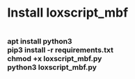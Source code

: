 <h1>Install loxscript_mbf<h1>

<h3>
apt install python3<br>
pip3 install -r requirements.txt<br>
chmod +x loxscript_mbf.py<br>
python3 loxscript_mbf.py
<h3>
